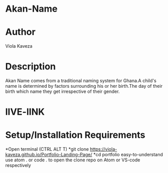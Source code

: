 # Akan-Name

# Author
Viola Kaveza

# Description
Akan Name comes from a traditional naming system for Ghana.A child's name is determined by factors surrounding his or her birth.The day of their birth which name they get irrespective of their gender.

# lIVE-lINK


# Setup/Installation Requirements
*Open terminal (CTRL ALT T)
*git clone https://viola-kaveza.github.io/Portfolio-Landing-Page/
*cd portfolio easy-to-understand use atom . or code . to open the clone repo on Atom or VS-code respectively




